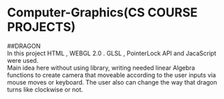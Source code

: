 # Computer-Graphics(CS COURSE PROJECTS)

##DRAGON
</br>
In this project HTML , WEBGL 2.0 . GLSL , PointerLock API and JacaScript were used.</br>
Main idea here without using library, writing needed linear Algebra functions to create camera that moveable according to the user inputs via mouse moves or keyboard.
The user also can change the way that dragon turns like clockwise or not.
